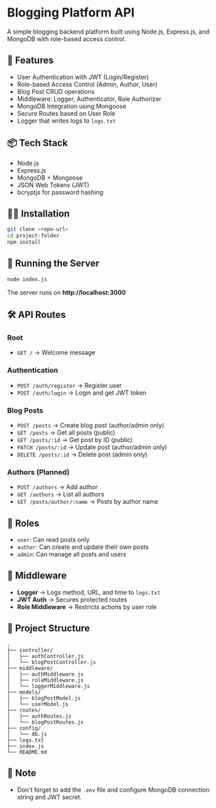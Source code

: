 # Blogging Platform API

A simple blogging backend platform built using Node.js, Express.js, and MongoDB with role-based access control.

## 🚀 Features

- User Authentication with JWT (Login/Register)
- Role-based Access Control (Admin, Author, User)
- Blog Post CRUD operations
- Middleware: Logger, Authenticator, Role Authorizer
- MongoDB Integration using Mongoose
- Secure Routes based on User Role
- Logger that writes logs to `logs.txt`

## 📦 Tech Stack

- Node.js
- Express.js
- MongoDB + Mongoose
- JSON Web Tokens (JWT)
- bcryptjs for password hashing

## 🧑‍💻 Installation

```bash
git clone <repo-url>
cd project-folder
npm install
```

## 🏁 Running the Server

```bash
node index.js
```

The server runs on **http://localhost:3000**

## 🛠 API Routes

### Root

- `GET /` → Welcome message

### Authentication

- `POST /auth/register` → Register user
- `POST /auth/login` → Login and get JWT token

### Blog Posts

- `POST /posts` → Create blog post (author/admin only)
- `GET /posts` → Get all posts (public)
- `GET /posts/:id` → Get post by ID (public)
- `PATCH /posts/:id` → Update post (author/admin only)
- `DELETE /posts/:id` → Delete post (admin only)

### Authors (Planned)

- `POST /authors` → Add author
- `GET /authors` → List all authors
- `GET /posts/author/:name` → Posts by author name

## 🔐 Roles

- `user`: Can read posts only
- `author`: Can create and update their own posts
- `admin`: Can manage all posts and users

## 🧪 Middleware

- **Logger** → Logs method, URL, and time to `logs.txt`
- **JWT Auth** → Secures protected routes
- **Role Middleware** → Restricts actions by user role

## 📂 Project Structure

```
.
├── controller/
│   ├── authController.js
│   └── blogPostController.js
├── middleware/
│   ├── authMiddleware.js
│   ├── roleMiddleware.js
│   └── loggerMiddleware.js
├── models/
│   ├── blogPostModel.js
│   └── userModel.js
├── routes/
│   ├── authRoutes.js
│   └── blogPostRoutes.js
├── config/
│   └── db.js
├── logs.txt
├── index.js
└── README.md
```

## 📌 Note

- Don't forget to add the `.env` file and configure MongoDB connection string and JWT secret.
